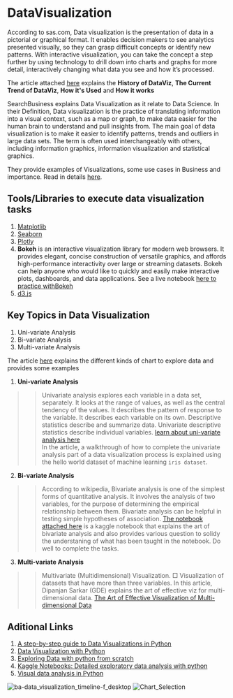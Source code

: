 # DataVisualization

According to sas.com, Data visualization is the presentation of data in a pictorial or graphical format. It enables decision makers to see analytics presented visually, so they can grasp difficult concepts or identify new patterns. With interactive visualization, you can take the concept a step further by using technology to drill down into charts and graphs for more detail, interactively changing what data you see and how it’s processed.

The article attached [here](https://www.sas.com/en_us/insights/big-data/data-visualization.html) explains the **History of DataViz**, **The Current Trend of DataViz**, **How it's Used** and **How it works**

SearchBusiness explains Data Visualization as it relate to Data Science. In their Definition, Data visualization is the practice of translating information into a visual context, such as a map or graph, to make data easier for the human brain to understand and pull insights from. The main goal of data visualization is to make it easier to identify patterns, trends and outliers in large data sets. The term is often used interchangeably with others, including information graphics, information visualization and statistical graphics.

They provide examples of Visualizations, some use cases in Business and importance. Read in details [here](https://searchbusinessanalytics.techtarget.com/definition/data-visualization).

## Tools/Libraries to execute data visualization tasks
1. [Matplotlib](https://matplotlib.org/stable/tutorials/index.html)
2. [Seaborn](https://seaborn.pydata.org/tutorial.html)
3. [Plotly](https://plotly.com/python/plotly-express/)
4. **Bokeh** is an interactive visualization library for modern web browsers. It provides elegant, concise construction of versatile graphics, and affords high-performance interactivity over large or streaming datasets. Bokeh can help anyone who would like to quickly and easily make interactive plots, dashboards, and data applications. See a live notebook [here to practice withBokeh](https://hub.gke2.mybinder.org/user/bokeh-bokeh-notebooks-ddr2j6yu/notebooks/tutorial/00%20-%20Introduction%20and%20Setup.ipynb)
5. [d3.js](https://www.fullstackpython.com/d3-js.html)

## Key Topics in Data Visualization
1. Uni-variate Analysis
2. Bi-variate Analysis
3. Multi-variate Analysis

The article [here](https://www.analyticsvidhya.com/blog/2015/05/data-visualization-resource/) explains the different kinds of chart to explore data and provides some examples
1. **Uni-variate Analysis**
  >> Univariate analysis explores each variable in a data set, separately. It looks at the range of values, as well as the central tendency of the values. It describes the pattern of response to the variable. It describes each variable on its own.
    Descriptive statistics describe and summarize data. Univariate descriptive statistics describe individual variables. [learn about uni-variate analysis here](https://www.analyticsvidhya.com/blog/2020/07/univariate-analysis-visualization-with-illustrations-in-python/) <br> In the article, a walkthrough of how to complete the univariate analysis part of a data visualization process is explained using the hello world dataset of machine learning `iris dataset`.
2. **Bi-variate Analysis**
  >> According to wikipedia, Bivariate analysis is one of the simplest forms of quantitative analysis. It involves the analysis of two variables, for the purpose of determining the empirical relationship between them. Bivariate analysis can be helpful in testing simple hypotheses of association. [The notebook attached here](https://www.kaggle.com/residentmario/bivariate-plotting-with-pandas) is a kaggle notebook that explains the art of bivariate analysis and also provides various question to solidy the understaning of what has been taught in the notebook. Do well to complete the tasks.
3. **Multi-variate Analysis**
  >> Multivariate (Multidimensional) Visualization. □ Visualization of datasets that have more than three variables.
  In this article, Dipanjan Sarkar (GDE) explains the art of effective viz for multi-dimensional data. [The Art of Effective Visualization of Multi-dimensional Data](https://towardsdatascience.com/the-art-of-effective-visualization-of-multi-dimensional-data-6c7202990c57)
  
## Aditional Links
1. [A step-by-step guide to Data Visualizations in Python](https://medium.com/codex/step-by-step-guide-to-data-visualizations-in-python-b322129a1540)
2. [Data Visualization with Python](https://www.youtube.com/watch?v=-sxwqa9dXEY)
3. [Exploring Data with python from scratch](https://www.analyticsvidhya.com/blog/2020/08/exploratory-data-analysiseda-from-scratch-in-python/)
4. [Kaggle Notebooks: Detailed exploratory data analysis with python](https://www.kaggle.com/ekami66/detailed-exploratory-data-analysis-with-python)
5. [Visual data analysis in Python](https://www.kaggle.com/kashnitsky/topic-2-visual-data-analysis-in-python)
    
  ![ba-data_visualization_timeline-f_desktop](https://user-images.githubusercontent.com/40719064/112623839-22982180-8e2d-11eb-98d5-31eaa27b09ec.png)
![Chart_Selection](https://user-images.githubusercontent.com/40719064/112623867-2af05c80-8e2d-11eb-974b-90465d099525.jpeg)
